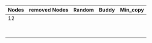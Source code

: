 | Nodes | removed Nodes | Random | Buddy | Min_copy |
| ----- | ------------- | ------ | ----- | -------- |
| 12    |               |        |       |          |
|       |               |        |       |          |
|       |               |        |       |          |
|       |               |        |       |          |
|       |               |        |       |          |
|       |               |        |       |          |
|       |               |        |       |          |
|       |               |        |       |          |
|       |               |        |       |          |

